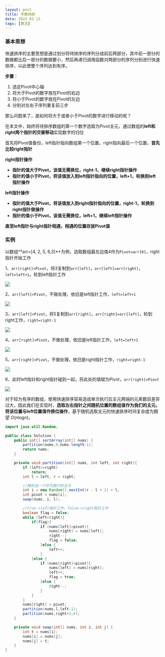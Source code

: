 ```yaml
---
layout: post
title: 手撕快排
data: 2022-03-13
tags: [算法]
---
```


### 基本思想

快速排序的主要思想是通过划分将待排序的序列分成前后两部分，其中前一部分的数据都比后一部分的数据要小，然后再递归调用函数对两部分的序列分别进行快速排序，以此使整个序列达到有序。

**步骤**：

1. 选定Pivot中心轴
2. 将大于Pivot的数字放在Pivot的右边
3. 将小于Pivot的数字放在Pivot的左边
4. 分别对左右子序列重复前三步

那么问题来了，是如何将大于或者小于Pivot的数字进行移动的呢？

在本文中，始终将待排序数组的第一个数字选取为Pivot主元，通过数组的**left和right两个指针的交替移动**实现数字的归位

首先将Pivot值备份，left指针指向数组第一个位置，right指向最后一个位置，**首先比较right指针**

**right指针操作**

- **指针的值大于Pivot，该值无需换位，right-1，继续right指针操作**
- **指针的值小于Pivot，将该值放入到left指针指向的位置，left+1，轮换到left指针操作**

**left指针操作**

- **指针的值大于Pivot，将该值放入到right指针指向的位置，right-1，轮换到right指针做操作**
- **指针的值小于Pivot，该值无需换位，left+1，继续left指针操作**

**直至left指针与right指针相遇，相遇的位置存放Pivot值**

### 实例

以数组**arr=[4, 2, 5, 6,3]**为例，选取数组最左边值4作为`Pivot=arr[0]`，right指针开始工作

1、`arr[right]<Pivot`，将3复制到`arr[left]`，`arr[left]=arr[right]`，`left=left+1`，轮到left指针工作

![](https://gitee.com/wecouldwin/blog-imag/raw/master/img/%E6%9C%AA%E5%91%BD%E5%90%8D%E7%BB%98%E5%9B%BE0.png)



2、`arr[left]<Pivot`，不做处理，依旧是left指针工作，`left=left+1`

![](https://gitee.com/wecouldwin/blog-imag/raw/master/img/%E6%9C%AA%E5%91%BD%E5%90%8D%E7%BB%98%E5%9B%BE1.png)



3、`arr[left]>Pivot`，将5复制到`arr[right]`，`arr[right]=arr[left]`，轮到right工作，`right=right-1`

![](https://gitee.com/wecouldwin/blog-imag/raw/master/img/%E6%9C%AA%E5%91%BD%E5%90%8D%E7%BB%98%E5%9B%BE2.png)



4、`arr[right]>Pivot`，不做处理，依旧是left指针工作，`left=left+1`

![](https://gitee.com/wecouldwin/blog-imag/raw/master/img/%E6%9C%AA%E5%91%BD%E5%90%8D%E7%BB%98%E5%9B%BE3.png)



5、`arr[right]>Pivot`，不做处理，依旧是right指针工作，`right=right-1`

![](https://gitee.com/wecouldwin/blog-imag/raw/master/img/%E6%9C%AA%E5%91%BD%E5%90%8D%E7%BB%98%E5%9B%BE4.png)



6、此时left指针和right指针碰到一起，将此处的值赋为Pivot，`arr[right]=Piovt`

![](https://gitee.com/wecouldwin/blog-imag/raw/master/img/%E6%9C%AA%E5%91%BD%E5%90%8D%E7%BB%98%E5%9B%BE5.png)



对于较为有序的数组，使用快速排序容易造成单次执行后主元两端的元素数目差异过大，因此我们在实现时，**选取左右指针之间随机位置的数组值作为我们的主元，将该位置与left位置值作换位操作**，基于随机选取主元的快速排序时间复杂度为期望 *O*(*n*log*n*)。

```java
import java.util.Random;

public class Solution {
    public int[] sortArray(int[] nums) {
        partition(nums,0,nums.length-1);
        return nums;
    }

    private void partition(int[] nums, int left, int right){
        if (left>=right)
            return;
        int l = left, r = right;

        //随机选一个作为我们的主元
        int i = new Random().nextInt(r - l + 1) + l;
        int pivot = nums[i];
        swap(nums, i, l);

        //true->left指针工作，false->right指针工作
        boolean flag = false;
        while (left<right){
            if(flag){
                if (nums[left]>pivot){
                    nums[right] = nums[left];
                    right--;
                    flag = false;
                }else {
                    left++;
                }
            }else {
                if (nums[right]<pivot){
                    nums[left] = nums[right];
                    left++;
                    flag = true;
                }else {
                    right--;
                }
            }
        }
        nums[right] = pivot;
        partition(nums,l,left-1);
        partition(nums,right+1,r);
    }

    private void swap(int[] nums, int i, int j) {
        int t = nums[i];
        nums[i] = nums[j];
        nums[j] = t;
    }
}
```

